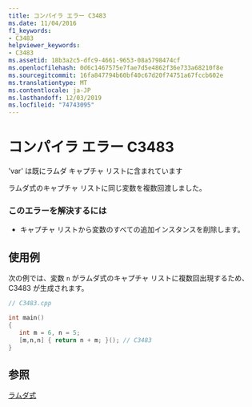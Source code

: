 ```yaml
---
title: コンパイラ エラー C3483
ms.date: 11/04/2016
f1_keywords:
- C3483
helpviewer_keywords:
- C3483
ms.assetid: 18b3a2c5-dfc9-4661-9653-08a5798474cf
ms.openlocfilehash: 0d6c1467575e7fae7d5e4862f36e733a68210f8e
ms.sourcegitcommit: 16fa847794b60bf40c67d20f74751a67fccb602e
ms.translationtype: MT
ms.contentlocale: ja-JP
ms.lasthandoff: 12/03/2019
ms.locfileid: "74743095"
---
```

# <a name="compiler-error-c3483"></a>コンパイラ エラー C3483

'var' は既にラムダ キャプチャ リストに含まれています

ラムダ式のキャプチャ リストに同じ変数を複数回渡しました。

### <a name="to-correct-this-error"></a>このエラーを解決するには

- キャプチャ リストから変数のすべての追加インスタンスを削除します。

## <a name="example"></a>使用例

次の例では、変数 `n` がラムダ式のキャプチャ リストに複数回出現するため、C3483 が生成されます。

```cpp
// C3483.cpp

int main()
{
   int m = 6, n = 5;
   [m,n,n] { return n + m; }(); // C3483
}
```

## <a name="see-also"></a>参照

[ラムダ式](../../cpp/lambda-expressions-in-cpp.md)
